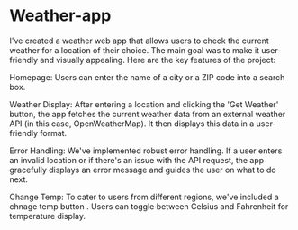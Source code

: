 # Weather-app

 I've created a weather web app that allows users to check the current weather for a location of their choice. The main goal was to make it user-friendly and visually appealing. Here are the key features of the project:

Homepage:  Users can enter the name of a city or a ZIP code into a search box.

Weather Display: After entering a location and clicking the 'Get Weather' button, the app fetches the current weather data from an external weather API (in this case, OpenWeatherMap). It then displays this data in a user-friendly format.

Error Handling: We've implemented robust error handling. If a user enters an invalid location or if there's an issue with the API request, the app gracefully displays an error message and guides the user on what to do next.

Change Temp: To cater to users from different regions, we've included a chnage temp button . Users can toggle between Celsius and Fahrenheit for temperature display.

